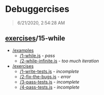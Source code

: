 # Debuggercises 

> 6/21/2020, 2:54:28 AM 

## [exercises](../README.md)/15-while 

- [/examples](./examples/README.md)
  - [/1-while.js](./examples/README.md#1-whilejs) - _pass_ 
  - [/2-while-infinite.js](./examples/README.md#2-while-infinitejs) - _too much iteration_ 
- [/exercises](./exercises/README.md)
  - [/1-write-tests.js](./exercises/README.md#1-write-testsjs) - _incomplete_ 
  - [/2-fix-the-bugs.js](./exercises/README.md#2-fix-the-bugsjs) - _error_ 
  - [/3-pass-tests.js](./exercises/README.md#3-pass-testsjs) - _incomplete_ 
  - [/4-pass-tests.js](./exercises/README.md#4-pass-testsjs) - _incomplete_ 
